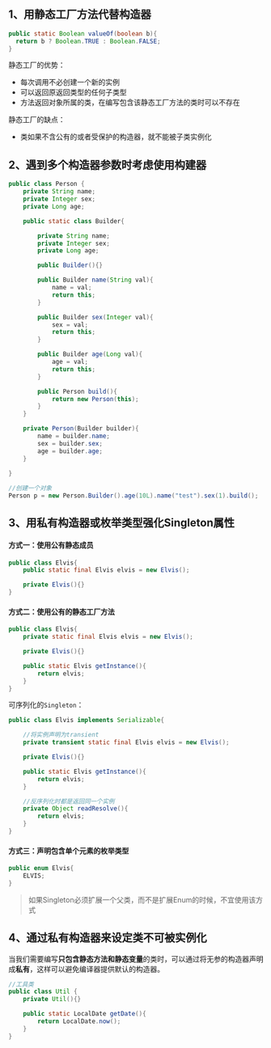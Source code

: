 ##  1、用静态工厂方法代替构造器

```java
public static Boolean valueOf(boolean b){
  return b ? Boolean.TRUE : Boolean.FALSE;
}
```

静态工厂的优势：
* 每次调用不必创建一个新的实例
* 可以返回原返回类型的任何子类型
* 方法返回对象所属的类，在编写包含该静态工厂方法的类时可以不存在

静态工厂的缺点：
* 类如果不含公有的或者受保护的构造器，就不能被子类实例化

## 2、遇到多个构造器参数时考虑使用构建器
```java
public class Person {
    private String name;
    private Integer sex;
    private Long age;

    public static class Builder{

        private String name;
        private Integer sex;
        private Long age;

        public Builder(){}

        public Builder name(String val){
            name = val;
            return this;
        }

        public Builder sex(Integer val){
            sex = val;
            return this;
        }

        public Builder age(Long val){
            age = val;
            return this;
        }

        public Person build(){
            return new Person(this);
        }
    }

    private Person(Builder builder){
        name = builder.name;
        sex = builder.sex;
        age = builder.age;
    }
    
}

//创建一个对象
Person p = new Person.Builder().age(10L).name("test").sex(1).build();
```

## 3、用私有构造器或枚举类型强化Singleton属性
#### 方式一：使用公有静态成员
```java
public class Elvis{
    public static final Elvis elvis = new Elvis();

    private Elvis(){}
}
```

#### 方式二：使用公有的静态工厂方法
```java
public class Elvis{
    private static final Elvis elvis = new Elvis();

    private Elvis(){}

    public static Elvis getInstance(){
        return elvis;
    }
}
```
可序列化的`Singleton`：
```java
public class Elvis implements Serializable{

    //将实例声明为transient
    private transient static final Elvis elvis = new Elvis();

    private Elvis(){}

    public static Elvis getInstance(){
        return elvis;
    }

    //反序列化时都是返回同一个实例
    private Object readResolve(){
        return elvis;
    }
}
```

#### 方式三：声明包含单个元素的枚举类型
```java
public enum Elvis{
    ELVIS;
}
```
> 如果Singleton必须扩展一个父类，而不是扩展Enum的时候，不宜使用该方式

## 4、通过私有构造器来设定类不可被实例化
当我们需要编写**只包含静态方法和静态变量**的类时，可以通过将无参的构造器声明成**私有**，这样可以避免编译器提供默认的构造器。
```java
//工具类
public class Util {
    private Util(){}

    public static LocalDate getDate(){
        return LocalDate.now();
    }
}
```
